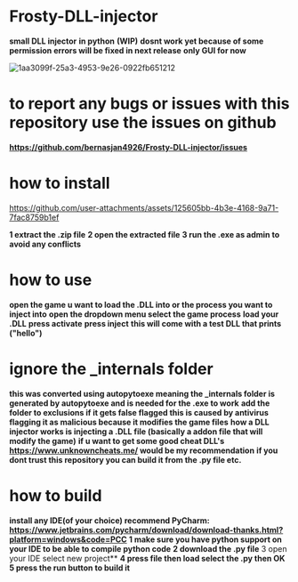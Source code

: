 # Frosty-DLL-injector
**small DLL injector**
**in python** 
**(WIP)**
**dosnt work yet because of some permission errors will be fixed in next release**
**only GUI for now**


![1aa3099f-25a3-4953-9e26-0922fb651212](https://github.com/user-attachments/assets/fe04d53a-ddbc-4a5b-9ab8-e7ca84cc2e3b)



# to report any bugs or issues with this repository use the issues on github
**https://github.com/bernasjan4926/Frosty-DLL-injector/issues**





# how to install



https://github.com/user-attachments/assets/125605bb-4b3e-4168-9a71-7fac8759b1ef






**1 extract the .zip file**
**2 open the extracted file**
**3 run the .exe as admin to avoid any conflicts**
# how to use
**open the game u want to load the .DLL into or the process you want to inject into**
**open the dropdown menu select the game process**
 **load your .DLL**
**press activate**
**press inject**
**this will come with a test DLL that prints ("hello")**



# ignore the _internals folder
**this was converted using autopytoexe meaning the _internals folder is generated by autopytoexe and is needed for the .exe to work**
**add the folder to exclusions if it gets false flagged this is caused by antivirus flagging it as malicious because it modifies the game files**
**how a DLL injector works is injecting a .DLL file (basically a addon file that will modify the game)**
**if u want to get some good cheat DLL's**
**https://www.unknowncheats.me/ would be my recommendation**
**if you dont trust this repository you can build it from the .py file etc.**
# how to build
**install any IDE(of your choice) recommend PyCharm: https://www.jetbrains.com/pycharm/download/download-thanks.html?platform=windows&code=PCC**
**1 make sure you have python support on your IDE to be able to compile python code**
**2 download the .py file**
3 open your IDE select new project**
**4 press file then load select the .py then OK**
**5 press the run button to build it**
